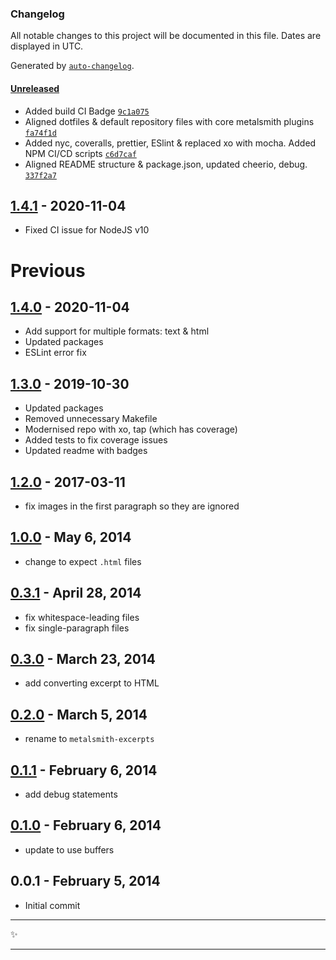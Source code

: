 ### Changelog

All notable changes to this project will be documented in this file. Dates are displayed in UTC.

Generated by [`auto-changelog`](https://github.com/CookPete/auto-changelog).

#### [Unreleased](https://github.com/metalsmith/excerpts/compare/v1.4.1...HEAD)

- Added build CI Badge [`9c1a075`](https://github.com/metalsmith/excerpts/commit/9c1a075d41c07a00e26aca47b6e70116eb24f268)
- Aligned dotfiles & default repository files with core metalsmith plugins [`fa74f1d`](https://github.com/metalsmith/excerpts/commit/fa74f1d872b072510422628fcac074c4695ab77e)
- Added nyc, coveralls, prettier, ESlint & replaced xo with mocha. Added NPM CI/CD scripts [`c6d7caf`](https://github.com/metalsmith/excerpts/commit/c6d7caf34f4b767c4832922ec7ac274d0e7aa171)
- Aligned README structure & package.json, updated cheerio, debug. [`337f2a7`](https://github.com/metalsmith/excerpts/commit/337f2a7835aef0331f6f21483a8eb7286981d30d)

<!-- auto-changelog-above -->

## [1.4.1][] - 2020-11-04

- Fixed CI issue for NodeJS v10

# Previous

## [1.4.0][] - 2020-11-04

- Add support for multiple formats: text & html
- Updated packages
- ESLint error fix

## [1.3.0][] - 2019-10-30

- Updated packages
- Removed unnecessary Makefile
- Modernised repo with xo, tap (which has coverage)
- Added tests to fix coverage issues
- Updated readme with badges

## [1.2.0][] - 2017-03-11

- fix images in the first paragraph so they are ignored

## [1.0.0][] - May 6, 2014

- change to expect `.html` files

## [0.3.1][] - April 28, 2014

- fix whitespace-leading files
- fix single-paragraph files

## [0.3.0][] - March 23, 2014

- add converting excerpt to HTML

## [0.2.0][] - March 5, 2014

- rename to `metalsmith-excerpts`

## [0.1.1][] - February 6, 2014

- add debug statements

## [0.1.0][] - February 6, 2014

- update to use buffers

## 0.0.1 - February 5, 2014

- Initial commit

---

:sparkles:

---

[1.4.1]: https://github.com/metalsmith/excerpts/compare/v1.4.0...v1.4.1
[1.4.0]: https://github.com/metalsmith/excerpts/compare/v1.3.0...v1.4.0
[1.3.0]: https://github.com/metalsmith/excerpts/compare/1.2.0...v1.3.0
[1.2.0]: https://github.com/metalsmith/excerpts/compare/1.0.0...1.2.0
[1.0.0]: https://github.com/metalsmith/excerpts/compare/0.3.1...1.0.0
[0.3.1]: https://github.com/metalsmith/excerpts/compare/0.3.0...0.3.1
[0.3.0]: https://github.com/metalsmith/excerpts/compare/0.2.0...0.3.0
[0.2.0]: https://github.com/metalsmith/excerpts/compare/0.1.1...0.2.0
[0.1.1]: https://github.com/metalsmith/excerpts/compare/0.1.0...0.1.1
[0.1.0]: https://github.com/metalsmith/excerpts/compare/0.0.1...0.1.0
